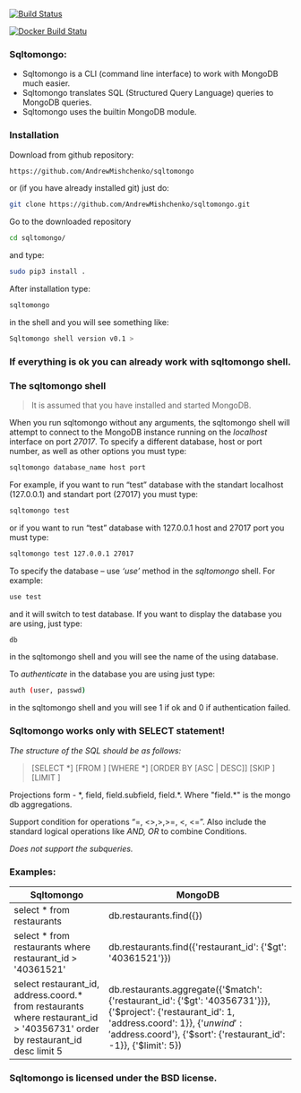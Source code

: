 [![Build Status](https://travis-ci.org/AndrewMishchenko/sqltomongo.svg?branch=master)](https://travis-ci.org/AndrewMishchenko/sqltomongo)

[![Docker Build Statu](https://img.shields.io/docker/build/jrottenberg/ffmpeg.svg)](https://cloud.docker.com/app/andrewmishchenko/repository/docker/andrewmishchenko/sqltomongo/general)

### Sqltomongo:
* Sqltomongo is a CLI (command line interface) to work with MongoDB much easier. 
* Sqltomongo translates SQL (Structured Query Language) queries to MongoDB queries.
* Sqltomongo uses the builtin MongoDB module.

### Installation
Download from github repository:
```sh 
https://github.com/AndrewMishchenko/sqltomongo 
```
or (if you have already installed git) just do:
```sh
git clone https://github.com/AndrewMishchenko/sqltomongo.git
```
Go to the downloaded repository 
```sh
cd sqltomongo/
```
and type: 
```sh
sudo pip3 install .
```
After installation type:
```sh
sqltomongo
```
in the shell and you will see something like:
```sh
Sqltomongo shell version v0.1 >
```
### If everything is ok you can already work with sqltomongo shell.

### The sqltomongo shell
> It is assumed that you have installed and started MongoDB.

When you run sqltomongo without any arguments, the sqltomongo shell will attempt to connect to the MongoDB instance running on the *localhost* interface on port *27017*. To specify a different database, host or port number, as well as other options you must type:
```sh 
sqltomongo database_name host port
```
For example, if you want to run “test” database with the standart localhost (127.0.0.1) and standart port (27017) you must type:
```sh 
sqltomongo test
```
or if you want to run “test” database with 127.0.0.1 host and 27017 port you must type:
```sh 
sqltomongo test 127.0.0.1 27017
```
To  specify the database – use *‘use’* method in the *sqltomongo* shell. For example:
```sh 
use test
```
and it will switch to test database.
If you want to display the database you are using, just type: 
```sh 
db
```
in the sqltomongo shell and you will see the name of the using database.

To *authenticate* in the database you are using just type:
```sh 
auth (user, passwd)
```
in the sqltomongo shell and you will see 1 if ok and 0 if authentication failed. 

### Sqltomongo works only with SELECT statement!

*The structure of the SQL should be as follows:*
>[SELECT <Projections>*] 
[FROM <Target>]
[WHERE <Condition> *]
[ORDER BY <Fields>  [ASC | DESC]]
[SKIP <SkipRecords>]
[LIMIT <MaxRecords>]

Projections form - \*, field, field.subfield, field.\*. Where "field.\*" is the mongo db aggregations.

Support condition for operations  “=, <>,>,>=, <, <=”. 
Also include the standard logical operations like *AND, OR* to combine Conditions.

*Does not support the subqueries.*

### Examples:

| Sqltomongo | MongoDB |
| --------- | ------ |
| select \* from restaurants | db.restaurants.find({}) |
| select \* from restaurants where restaurant_id > '40361521' | db.restaurants.find({'restaurant_id': {'$gt': '40361521'}}) |
| select restaurant_id, address.coord.* from restaurants where restaurant_id > '40356731' order by restaurant_id desc limit 5 | db.restaurants.aggregate({'$match': {'restaurant_id': {'$gt': '40356731'}}}, {'$project': {'restaurant_id': 1, 'address.coord': 1}}, {'$unwind': '$address.coord'}, {'$sort': {'restaurant_id': -1}}, {'$limit': 5}) |


### Sqltomongo is licensed under the BSD license.